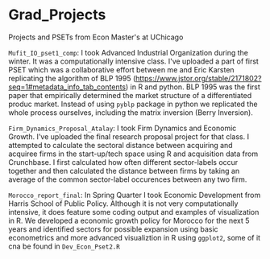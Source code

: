 # Grad_Projects
Projects and PSETs from Econ Master's at UChicago

`Mufit_IO_pset1_comp`: I took Advanced Industrial Organization during the winter. It was a computationally intensive class. I've uploaded a part of first PSET which was a collaborative effort between me and Eric Karsten replicating the algorithm of BLP 1995 (https://www.jstor.org/stable/2171802?seq=1#metadata_info_tab_contents) in R and python. BLP 1995 was the first paper that empirically determined the market structure of a differentiated produc market. Instead of using `pyblp` package in python we replicated the whole process ourselves, including the matrix inversion (Berry Inversion). 

`Firm_Dynamics_Proposal_Atalay`: I took Firm Dynamics and Economic Growth. I've uploaded the final research proposal project for that class. I attempted to calculate the sectoral distance between acquiring and acquiree firms in the start-up/tech space using R and acquisition data from Crunchbase. I first calculated how often different sector-labels occur together and then calculated the distance between firms by taking an average of the common sector-label occurences between any two firm.

`Morocco_report_final`: In Spring Quarter I took Economic Development from Harris School of Public Policy. Although it is not very computationally intensive, it does feature some coding output and examples of visualization in R. We developed a economic growth policy for Morocco for the next 5 years and identified sectors for possible expansion using basic econometrics and more advanced visualiztion in R using `ggplot2`, some of it cna be found in `Dev_Econ_Pset2.R` 
